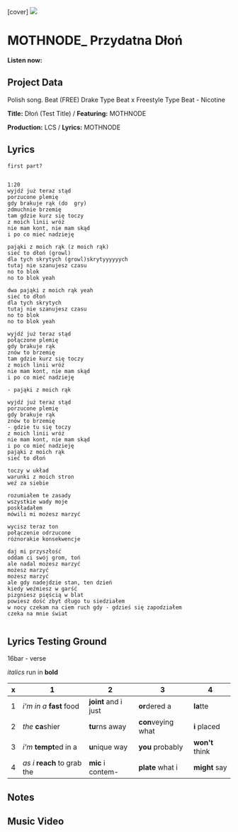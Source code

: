 [cover] ![](57175019_319474918741616_8502199518755923887_n.jpg)

# MOTHNODE_ Przydatna Dłoń

**Listen now:**

## Project Data

Polish song.
Beat (FREE) Drake Type Beat x Freestyle Type Beat - Nicotine

**Title:** Dłoń (Test Title) / **Featuring:** MOTHNODE

**Production:** LCS / **Lyrics:** MOTHNODE

## Lyrics

```
first part?


1:20
wyjdź już teraz stąd
porzucone plemię
gdy brakuje rąk (do  gry)
zdmuchnie brzemię
tam gdzie kurz się toczy
z moich linii wróż
nie mam kont, nie mam skąd
i po co mieć nadzieję

pająki z moich rąk (z moich rąk)
sieć to dłoń (growl)
dla tych skrytych (growl)skrytyyyyyych
tutaj nie szanujesz czasu
no to blok
no to blok yeah

dwa pająki z moich rąk yeah
sieć to dłoń
dla tych skrytych
tutaj nie szanujesz czasu
no to blok
no to blok yeah

wyjdź już teraz stąd
połączone plemię
gdy brakuje rąk
znów to brzemię
tam gdzie kurz się toczy
z moich linii wróż
nie mam kont, nie mam skąd 
i po co mieć nadzieję

- pająki z moich rąk

wyjdź już teraz stąd
porzucone plemię
gdy brakuje rąk
znów to brzemię
- gdzie tu się toczy
z moich linii wróż
nie mam kont, nie mam skąd
i po co mieć nadzieję
pająki z moich rąk
sieć to dłoń

toczy w układ
warunki z moich stron
weź za siebie

rozumiałem te zasady 
wszystkie wady moje
poskładałem
mówili mi możesz marzyć

wycisz teraz ton
połączenie odrzucone
różnorakie konsekwencje

daj mi przyszłość 
oddam ci swój grom, toń
ale nadal możesz marzyć
możesz marzyć
możesz marzyć
ale gdy nadejdzie stan, ten dzień
kiedy weźmiesz w garść
pizgniesz pięścią w blat
powiesz dość zbyt długo tu siedziałem
w nocy czekam na ciem ruch gdy - gdzieś się zapodziałem 
czeka na mnie świat


```

## Lyrics Testing Ground

16bar - verse

*italics* run in
**bold**

| x | 1 | 2 | 3 | 4 |
|---|---|---|---|---|
| 1 | *i'm in a* **fast** food | **joint** and i just  | **or**dered a  | **la**tte  |
| 2 | *the* **ca**shier | **tu**rns away  |  **con**veying what |  **i** placed |
| 3 | *i'm* **tempt**ed in a | **u**nique way  |  **you** probably |  **won't** think |
| 4 | *as i* **reach** to grab the |  **mic** i contem-  | **plate** what i | **might** say |

## Notes

## Music Video
